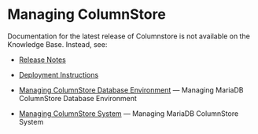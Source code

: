 # Managing ColumnStore

Documentation for the latest release of Columnstore is not available on the Knowledge Base. Instead, see:

- [Release Notes](https://mariadb.com/docs/release-notes/mariadb-columnstore-1-5-2-release-notes/)
- [Deployment Instructions](https://mariadb.com/docs/deploy/community-single-columnstore/)

- [Managing ColumnStore Database Environment](/columns-storage-engines-and-plugins/storage-engines/mariadb-columnstore/managing-columnstore/managing-columnstore-database-environment/) — Managing MariaDB ColumnStore Database Environment
- [Managing ColumnStore System](/columns-storage-engines-and-plugins/storage-engines/mariadb-columnstore/managing-columnstore/managing-columnstore-system/) — Managing MariaDB ColumnStore System